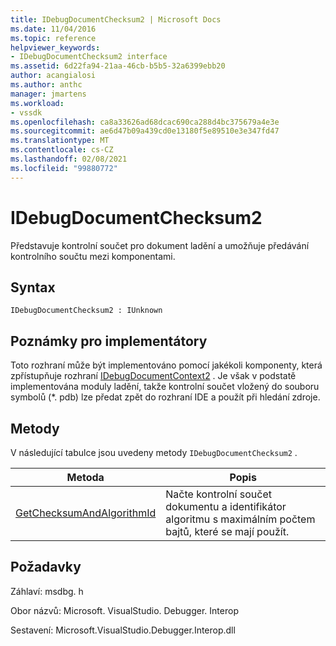 ```yaml
---
title: IDebugDocumentChecksum2 | Microsoft Docs
ms.date: 11/04/2016
ms.topic: reference
helpviewer_keywords:
- IDebugDocumentChecksum2 interface
ms.assetid: 6d22fa94-21aa-46cb-b5b5-32a6399ebb20
author: acangialosi
ms.author: anthc
manager: jmartens
ms.workload:
- vssdk
ms.openlocfilehash: ca8a33626ad68dcac690ca288d4bc375679a4e3e
ms.sourcegitcommit: ae6d47b09a439cd0e13180f5e89510e3e347fd47
ms.translationtype: MT
ms.contentlocale: cs-CZ
ms.lasthandoff: 02/08/2021
ms.locfileid: "99880772"
---
```

# <a name="idebugdocumentchecksum2"></a>IDebugDocumentChecksum2
Představuje kontrolní součet pro dokument ladění a umožňuje předávání kontrolního součtu mezi komponentami.

## <a name="syntax"></a>Syntax

```
IDebugDocumentChecksum2 : IUnknown
```

## <a name="notes-for-implementers"></a>Poznámky pro implementátory
 Toto rozhraní může být implementováno pomocí jakékoli komponenty, která zpřístupňuje rozhraní [IDebugDocumentContext2](../../../extensibility/debugger/reference/idebugdocumentcontext2.md) . Je však v podstatě implementována moduly ladění, takže kontrolní součet vložený do souboru symbolů (*. pdb) lze předat zpět do rozhraní IDE a použít při hledání zdroje.

## <a name="methods"></a>Metody
 V následující tabulce jsou uvedeny metody `IDebugDocumentChecksum2` .

|Metoda|Popis|
|------------|-----------------|
|[GetChecksumAndAlgorithmId](../../../extensibility/debugger/reference/idebugdocumentchecksum2-getchecksumandalgorithmid.md)|Načte kontrolní součet dokumentu a identifikátor algoritmu s maximálním počtem bajtů, které se mají použít.|

## <a name="requirements"></a>Požadavky
 Záhlaví: msdbg. h

 Obor názvů: Microsoft. VisualStudio. Debugger. Interop

 Sestavení: Microsoft.VisualStudio.Debugger.Interop.dll
